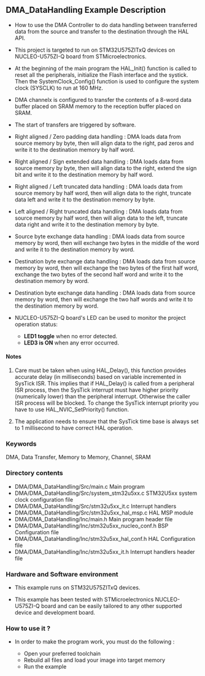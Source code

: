 ## <b>DMA_DataHandling Example Description</b>

-   How to use the DMA Controller to do data handling between transferred data from the source and transfer to the destination through the HAL API.

-   This project is targeted to run on STM32U575ZITxQ devices on NUCLEO-U575ZI-Q board from STMicroelectronics.

-   At the beginning of the main program the HAL_Init() function is called to reset all the peripherals, initialize the Flash interface and the systick.
Then the SystemClock_Config() function is used to configure the system clock (SYSCLK) to run at 160 MHz.

-   DMA channelx is configured to transfer the contents of a 8-word data buffer placed on SRAM memory to the reception buffer placed on SRAM.

-   The start of transfers are triggered by software.

-   Right aligned / Zero padding data handling : DMA loads data from source memory by byte, then will align
   data to the right, pad zeros and write it to the destination memory by half word.
-   Right aligned / Sign extended data handling : DMA loads data from source memory by byte, then will align
   data to the right, extend the sign bit and write it to the destination memory by half word.
-   Right aligned / Left truncated data handling : DMA loads data from source memory by half word, then will
   align data to the right, truncate data left and write it to the destination memory by byte.
-   Left aligned / Right truncated data handling : DMA loads data from source memory by half word, then will
   align data to the left, truncate data right and write it to the destination memory by byte.
-   Source byte exchange data handling : DMA loads data from source memory by word, then will exchange
   two bytes in the middle of the word and write it to the destination memory by word.
-   Destination byte exchange data handling : DMA loads data from source memory by word, then will exchange
   the two bytes of the first half word, exchange the two bytes of the second half word and write it to the
   destination memory by word.
-   Destination byte exchange data handling : DMA loads data from source memory by word, then will exchange
   the two half words and write it to the destination memory by word.

-   NUCLEO-U575ZI-Q board's LED can be used to monitor the project operation status:
    -   **LED1 toggle** when no error detected.
    -   **LED3 is ON** when any error occurred.

#### <b>Notes</b>

 1. Care must be taken when using HAL_Delay(), this function provides accurate delay (in milliseconds)
    based on variable incremented in SysTick ISR. This implies that if HAL_Delay() is called from
    a peripheral ISR process, then the SysTick interrupt must have higher priority (numerically lower)
    than the peripheral interrupt. Otherwise the caller ISR process will be blocked.
    To change the SysTick interrupt priority you have to use HAL_NVIC_SetPriority() function.

 2. The application needs to ensure that the SysTick time base is always set to 1 millisecond
    to have correct HAL operation.

### <b>Keywords</b>

DMA, Data Transfer, Memory to Memory, Channel, SRAM

### <b>Directory contents</b>

-   DMA/DMA_DataHandling/Src/main.c                  Main program
-   DMA/DMA_DataHandling/Src/system_stm32u5xx.c      STM32U5xx system clock configuration file
-   DMA/DMA_DataHandling/Src/stm32u5xx_it.c          Interrupt handlers
-   DMA/DMA_DataHandling/Src/stm32u5xx_hal_msp.c     HAL MSP module
-   DMA/DMA_DataHandling/Inc/main.h                  Main program header file
-   DMA/DMA_DataHandling/Inc/stm32u5xx_nucleo_conf.h BSP Configuration file
-   DMA/DMA_DataHandling/Inc/stm32u5xx_hal_conf.h    HAL Configuration file
-   DMA/DMA_DataHandling/Inc/stm32u5xx_it.h          Interrupt handlers header file

### <b>Hardware and Software environment</b>

-   This example runs on STM32U575ZITxQ devices.

-   This example has been tested with STMicroelectronics NUCLEO-U575ZI-Q
    board and can be easily tailored to any other supported device
    and development board.

### <b>How to use it ?</b>

-   In order to make the program work, you must do the following :

    -   Open your preferred toolchain
    -   Rebuild all files and load your image into target memory
    -   Run the example

